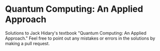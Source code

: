 # Quantum Computing: An Applied Approach
Solutions to Jack Hidary's textbook "Quantum Computing: An Applied Approach." Feel free to point out any mistakes or errors in the solutions by making a pull request.
